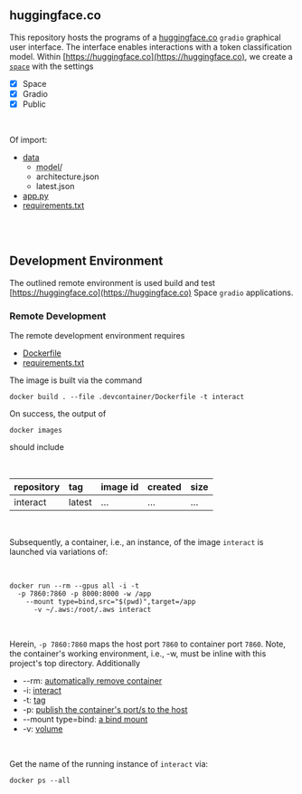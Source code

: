 <br>

## huggingface.co

This repository hosts the programs of a [huggingface.co](https://huggingface.co) `gradio` graphical user interface.  The interface enables interactions with a token classification model.  Within [https://huggingface.co](https://huggingface.co), we create a [`space`](https://huggingface.co/docs/hub/spaces) with the settings

- [x] Space
- [x] Gradio
- [x] Public

<br>

Of import:

* [data](../src/data)
  * <abbr title="The model artefacts of the best model.">model/</abbr>
  * architecture.json
  * latest.json
* [app.py](../app.py)
* [requirements.txt](../requirements.txt)


<br>
<br>


## Development Environment

The outlined remote environment is used build and test [https://huggingface.co](https://huggingface.co) Space `gradio` applications.

### Remote Development

The remote development environment requires

* [Dockerfile](../.devcontainer/Dockerfile)
* [requirements.txt](../.devcontainer/requirements.txt)

The image is built via the command

```shell
docker build . --file .devcontainer/Dockerfile -t interact
```

On success, the output of

```shell
docker images
```

should include

<br>

| repository | tag    | image id | created  | size     |
|:-----------|:-------|:---------|:---------|:---------|
| interact   | latest | $\ldots$ | $\ldots$ | $\ldots$ |


<br>

Subsequently, a container, i.e., an instance, of the image `interact` is launched via variations of:

<br>

```shell
docker run --rm --gpus all -i -t 
  -p 7860:7860 -p 8000:8000 -w /app 
    --mount type=bind,src="$(pwd)",target=/app 
      -v ~/.aws:/root/.aws interact
```

<br>

Herein, `-p 7860:7860` maps the host port `7860` to container port `7860`.  Note, the container's working environment, i.e., -w, must be inline with this project's top directory.  Additionally

* --rm: [automatically remove container](https://docs.docker.com/engine/reference/commandline/run/#:~:text=a%20container%20exits-,%2D%2Drm,-Automatically%20remove%20the)
* -i: [interact](https://docs.docker.com/engine/reference/commandline/run/#:~:text=and%20reaps%20processes-,%2D%2Dinteractive,-%2C%20%2Di)
* -t: [tag](https://docs.docker.com/get-started/02_our_app/#:~:text=Finally%2C%20the-,%2Dt,-flag%20tags%20your)
* -p: [publish the container's port/s to the host](https://docs.docker.com/engine/reference/commandline/run/#:~:text=%2D%2Dpublish%20%2C-,%2Dp,-Publish%20a%20container%E2%80%99s)
* --mount type=bind: [a bind mount](https://docs.docker.com/engine/storage/bind-mounts/#syntax)
* -v: [volume](https://docs.docker.com/engine/storage/volumes/)

<br>

Get the name of the running instance of ``interact`` via:

```shell
docker ps --all
```

<br>
<br>

<br>
<br>

<br>
<br>

<br>
<br>
